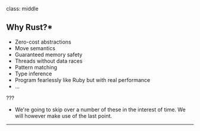 class: middle
## Why Rust?*

- Zero-cost abstractions
- Move semantics
- Guaranteed memory safety
- Threads without data races
- Pattern matching
- Type inference
- Program fearlessly like Ruby but with real performance
- ...

???

- We're going to skip over a number of these in the interest of time. We will
  however make use of the last point.
---
